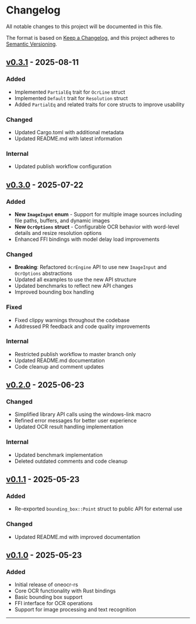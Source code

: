 # Changelog

All notable changes to this project will be documented in this file.

The format is based on [Keep a Changelog](https://keepachangelog.com/en/1.0.0/),
and this project adheres to [Semantic Versioning](https://semver.org/spec/v2.0.0.html).

## [v0.3.1] - 2025-08-11

### Added
- Implemented `PartialEq` trait for `OcrLine` struct
- Implemented `Default` trait for `Resolution` struct
- Added `PartialEq` and related traits for core structs to improve usability

### Changed
- Updated Cargo.toml with additional metadata
- Updated README.md with latest information

### Internal
- Updated publish workflow configuration

## [v0.3.0] - 2025-07-22

### Added
- **New `ImageInput` enum** - Support for multiple image sources including file paths, buffers, and dynamic images
- **New `OcrOptions` struct** - Configurable OCR behavior with word-level details and resize resolution options
- Enhanced FFI bindings with model delay load improvements

### Changed
- **Breaking**: Refactored `OcrEngine` API to use new `ImageInput` and `OcrOptions` abstractions
- Updated all examples to use the new API structure
- Updated benchmarks to reflect new API changes
- Improved bounding box handling

### Fixed
- Fixed clippy warnings throughout the codebase
- Addressed PR feedback and code quality improvements

### Internal
- Restricted publish workflow to master branch only
- Updated README.md documentation
- Code cleanup and comment updates

## [v0.2.0] - 2025-06-23

### Changed
- Simplified library API calls using the windows-link macro
- Refined error messages for better user experience
- Updated OCR result handling implementation

### Internal
- Updated benchmark implementation
- Deleted outdated comments and code cleanup

## [v0.1.1] - 2025-05-23

### Added
- Re-exported `bounding_box::Point` struct to public API for external use

### Changed
- Updated README.md with improved documentation

## [v0.1.0] - 2025-05-23

### Added
- Initial release of oneocr-rs
- Core OCR functionality with Rust bindings
- Basic bounding box support
- FFI interface for OCR operations
- Support for image processing and text recognition

---

[v0.3.1]: https://github.com/wangfu91/oneocr-rs/compare/v0.3.0...v0.3.1
[v0.3.0]: https://github.com/wangfu91/oneocr-rs/compare/v0.2.0...v0.3.0
[v0.2.0]: https://github.com/wangfu91/oneocr-rs/compare/v0.1.1...v0.2.0
[v0.1.1]: https://github.com/wangfu91/oneocr-rs/compare/v0.1.0...v0.1.1
[v0.1.0]: https://github.com/wangfu91/oneocr-rs/releases/tag/v0.1.0
